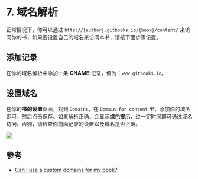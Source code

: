 # 7. 域名解析

正常情况下，你可以通过 `http://{author}.gitbooks.io/{book}/content/` 来访问你的书，如果要设置自己的域名来访问本书，请按下面步骤设置。

## 添加记录

在你的域名解析中添加一条 **CNAME** 记录，值为：`www.gitbooks.io`。

## 设置域名

在你的**书的设置**页面，找到 `Domains`，在 `Domain for content` 里，添加你的域名即可，然后点击保存。如果解析正确，会显示**绿色提示**，过一定时间即可通过域名访问。否则，请检查你前面记录的设置以及域名是否正确。

![](https://help.gitbook.com/assets/dns-check.png)

## 参考

* [Can I use a custom domains for my book?](https://help.gitbook.com/books/can-i-use-custom-domain.html)


